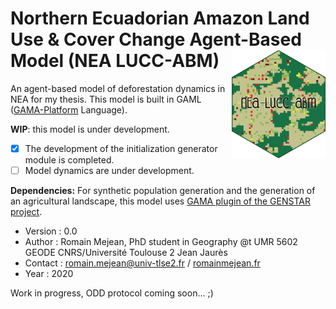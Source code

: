 # Northern Ecuadorian Amazon Land Use & Cover Change Agent-Based Model (NEA LUCC-ABM) <img src="logo.png" align="right" width="150" />
An agent-based model of deforestation dynamics in NEA for my thesis.
This model is built in GAML ([GAMA-Platform](https://gama-platform.github.io/) Language).

**WIP**: this model is under development. 
- [x] The development of the initialization generator module is completed.
- [ ] Model dynamics are under development.

**Dependencies:** For synthetic population generation and the generation of an agricultural landscape, this model uses [GAMA plugin of the GENSTAR project](https://github.com/ANRGenstar/genstar.gamaplugin).

- Version : 0.0
- Author : Romain Mejean, PhD student in Geography @t UMR 5602 GEODE CNRS/Université Toulouse 2 Jean Jaurès
- Contact : romain.mejean@univ-tlse2.fr / [romainmejean.fr](http://romainmejean.fr)
- Year : 2020

Work in progress, ODD protocol coming soon... ;)
